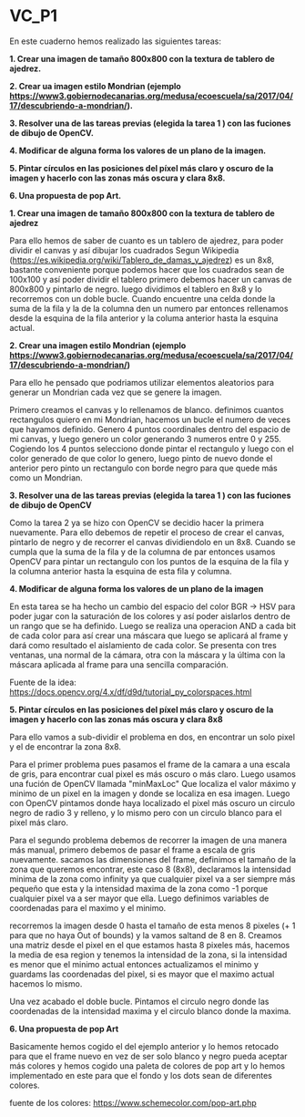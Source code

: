 # VC_P1
En este cuaderno hemos realizado las siguientes tareas:

**1. Crear una imagen de tamaño 800x800 con la textura de tablero de ajedrez.**

**2. Crear ua imagen estilo Mondrian (ejemplo https://www3.gobiernodecanarias.org/medusa/ecoescuela/sa/2017/04/17/descubriendo-a-mondrian/).**

**3. Resolver una de las tareas previas (elegida la tarea 1 ) con las fuciones de dibujo de OpenCV.**

**4. Modificar de alguna forma los valores de un plano de la imagen.**

**5. Pintar círculos en las posiciones del píxel más claro y oscuro de la imagen y hacerlo con las zonas más oscura y clara 8x8.**

**6. Una propuesta de pop Art.**


**1. Crear una imagen de tamaño 800x800 con la textura de tablero de ajedrez**

Para ello hemos de saber de cuanto es un tablero de ajedrez, para poder dividir el canvas y así dibujar los cuadrados
Segun Wikipedia (https://es.wikipedia.org/wiki/Tablero_de_damas_y_ajedrez) es un 8x8, bastante conveniente porque podemos hacer que los cuadrados sean de 100x100 y así poder dividir el tablero
primero debemos hacer un canvas de 800x800 y pintarlo de negro. luego dividimos el tablero en 8x8 y lo recorremos con un doble bucle.
Cuando encuentre una celda donde la suma de la fila y la de la columna den un numero par entonces rellenamos desde la esquina  de la fila anterior y la columa anterior hasta la esquina actual.

**2. Crear una imagen estilo Mondrian (ejemplo https://www3.gobiernodecanarias.org/medusa/ecoescuela/sa/2017/04/17/descubriendo-a-mondrian/)**

Para ello he pensado que podriamos utilizar elementos aleatorios para generar un Mondrian cada vez que se genere la imagen.

Primero creamos el canvas y lo rellenamos de blanco. definimos cuantos rectangulos quiero en mi Mondrian, hacemos un bucle el numero de veces que hayamos definido. Genero 4 puntos coordinales dentro del espacio de mi canvas, y luego genero un color generando 3 numeros entre 0 y 255. Cogiendo los 4 puntos selecciono donde pintar el rectangulo y luego con el color generado de que color lo genero, luego pinto de nuevo donde el anterior pero pinto un rectangulo con borde negro para que quede más como un Mondrian.

**3. Resolver una de las tareas previas (elegida la tarea 1 ) con las fuciones de dibujo de OpenCV**

Como la tarea 2 ya se hizo con OpenCV se decidio hacer la primera nuevamente. Para ello debemos de repetir el proceso de crear el canvas, pintarlo de negro y de recorrer el canvas dividiendolo en un 8x8. Cuando se cumpla que la suma de la fila y de la columna de par entonces usamos OpenCV para pintar un rectangulo con los puntos de la esquina de la fila y la columna anterior hasta la esquina de esta fila y columna.

**4. Modificar de alguna forma los valores de un plano de la imagen**

En esta tarea se ha hecho un cambio del espacio del color BGR -> HSV para poder jugar con la saturación de los colores y así poder aislarlos dentro de un rango que se ha definido. Luego se realiza una operacion AND a cada bit de cada color para así crear una máscara que luego se aplicará al frame y dará como resultado el aislamiento de cada color. Se presenta con tres ventanas, una normal de la cámara, otra con la máscara y la última con la máscara aplicada al frame para una sencilla comparación.

Fuente de la idea: https://docs.opencv.org/4.x/df/d9d/tutorial_py_colorspaces.html


**5. Pintar círculos en las posiciones del píxel más claro y oscuro de la imagen y hacerlo con las zonas más oscura y clara 8x8**

Para ello vamos a sub-dividir el problema en dos, en encontrar un solo pixel y el de encontrar la zona 8x8. 

Para el primer problema pues pasamos el frame de la camara a una escala de gris, para encontrar cual pixel es más oscuro o más claro. Luego usamos una fución de OpenCV llamada "minMaxLoc" Que localiza el valor máximo y minimo de un pixel en la imagen y donde se localiza en esa imagen. Luego con OpenCV pintamos donde haya localizado el pixel más oscuro un circulo negro de radio 3 y relleno, y lo mismo pero con un circulo blanco para el pixel más claro. 

Para el segundo problema debemos de recorrer la imagen de una manera más manual, primero debemos de pasar el frame a escala de gris nuevamente. sacamos las dimensiones del frame, definimos el tamaño de la zona que queremos encontrar, este caso 8 (8x8), declaramos la intensidad minima de la zona como infinity ya que cualquier pixel va a ser siempre más pequeño que esta y la intensidad maxima de la zona como -1 porque cualquier pixel va a ser mayor que ella. Luego definimos variables de coordenadas para el maximo y el minimo. 

recorremos la imagen desde 0 hasta el tamaño de esta menos 8 pixeles (+ 1 para que no haya Out of bounds) y la vamos saltand de 8 en 8. Creamos una matriz desde el pixel en el que estamos hasta 8 pixeles más, hacemos la media de esa region y tenemos la intensidad de la zona, si la intensidad es menor que el minimo actual entonces actualizamos el minimo y guardams las coordenadas del pixel, si es mayor que el maximo actual hacemos lo mismo. 

Una vez acabado el doble bucle. Pintamos el circulo negro donde las coordenadas de la intensidad maxima y el circulo blanco donde la maxima.

**6. Una propuesta de pop Art**

Basicamente hemos cogido el del ejemplo anterior y lo hemos retocado para que el frame nuevo en vez de ser solo blanco y negro pueda aceptar más colores y hemos cogido una paleta de colores de pop art y lo hemos implementado en este para que el fondo y los dots sean de diferentes colores. 

fuente de los colores: https://www.schemecolor.com/pop-art.php